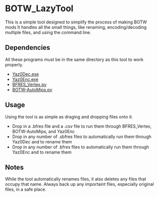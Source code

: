 # BOTW_LazyTool
This is a simple tool designed to simplify the process of making BOTW mods
It handles all the small things, like renaming, encoding/decoding multiple files, and using the command line.
## Dependencies
All these programs must be in the same directory as this tool to work properly.
* [Yaz0Dec.exe](https://cdn.discordapp.com/attachments/163993370635665409/359538263733698583/Yaz0dec.rar)
* [Yaz0Enc.exe](http://amnoid.de/gc/yaz0enc.zip)
* [BFRES_Vertex.py](https://gamebanana.com/tools/6132)
* [BOTW-AutoMips.py](https://github.com/CEObrainz/Botw-AutoMipping)
## Usage
Using the tool is as simple as draging and dropping files onto it.
* Drop in a .bfres file and a .csv file to run them through BFRES_Vertex, BOTW-AutoMips, and Yaz0Enc
* Drop in any number of .sbfres files to automatically run them through Yaz0Dec and to rename them
* Drop in any number of .bfres files to automatically run them through Yaz0Enc and to rename them
## Notes
While the tool automatically renames files, it also deletes any files that occupy that name.
Always back up any importaint files, especially original files, in a safe place.
